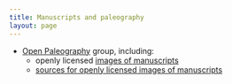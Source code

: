 ```yaml
---
title: Manuscripts and paleography
layout: page
---
```



- [Open Paleography](http://openpaleography.github.io/) group, including:
    - openly licensed [images of manuscripts](http://openpaleography.github.io/mss/)
    - [sources for openly licensed images of manuscripts](http://openpaleography.github.io/mssimgs/)
